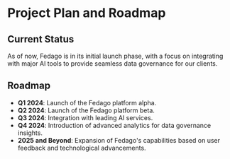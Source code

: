 # Project Plan and Roadmap

## Current Status

As of now, Fedago is in its initial launch phase, with a focus on integrating with major AI tools to provide seamless data governance for our clients.

## Roadmap

- **Q1 2024**: Launch of the Fedago platform alpha.
- **Q2 2024**: Launch of the Fedago platform beta.
- **Q3 2024**: Integration with leading AI services.
- **Q4 2024**: Introduction of advanced analytics for data governance insights.
- **2025 and Beyond**: Expansion of Fedago's capabilities based on user feedback and technological advancements.

